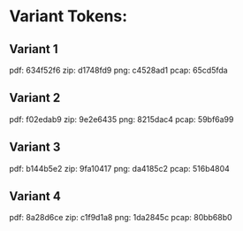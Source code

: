 # Variant Tokens:

## Variant 1

pdf:    634f52f6
zip:    d1748fd9
png:    c4528ad1
pcap:   65cd5fda


## Variant 2

pdf:    f02edab9
zip:    9e2e6435
png:    8215dac4
pcap:   59bf6a99


## Variant 3

pdf:	b144b5e2
zip:	9fa10417
png:	da4185c2
pcap:   516b4804

## Variant 4

pdf:    8a28d6ce
zip:    c1f9d1a8
png:    1da2845c
pcap:   80bb68b0